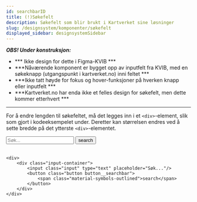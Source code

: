 ```yaml
---
id: searchbarID
title: (!)Søkefelt
description: Søkefelt som blir brukt i Kartverket sine løsninger
slug: /designsystem/komponenter/søkefelt
displayed_sidebar: designsystemSidebar
---
```

***OBS! Under konstruksjon:***
- *** Ikke design for dette i Figma-KVIB ***
- ***Nåværende komponent er bygget opp av inputfelt fra KVIB, med en søkeknapp (utgangspunkt i kartverket.no) inni feltet ***
- ***Ikke tatt høyde for fokus og hover-funksjoner på hverken knapp eller inputfelt ***
- ***Kartverket.no har enda ikke et felles design for søkefelt, men dette kommer etterhvert ***

***

For å endre lengden til søkefeltet, må det legges inn i et <code><div\></code>-element, slik som gjort i kodeeksempelet under.
Deretter kan størrelsen endres ved å sette bredde på det ytterste <code><div\></code>-elementet.


<div>
    <div class="input-container">
        <input class="input" type="text" placeholder="Søk..."/>
        <button class="button button__searchbar">
            <span class="material-symbols-outlined">search</span>
        </button>
    </div>
</div>

<br/>

```markup
<div>
    <div class="input-container">
        <input class="input" type="text" placeholder="Søk..."/>
        <button class="button button__searchbar">
            <span class="material-symbols-outlined">search</span>
        </button>
    </div>
</div>
```